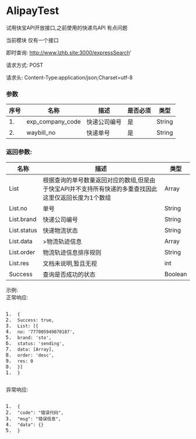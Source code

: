 <!DOCTYPE html> <html lang="zh"> <head> <meta charset="utf-8"/> </head> <body><h1 id="h1-alipaytest"><a name="AlipayTest" class="reference-link"></a><span class="header-link octicon octicon-link"></span>AlipayTest</h1><p>试用快宝API开放接口,之前使用的快递鸟API 有点问题</p> <p>当前模块 仅有一个接口</p> <p>即时查询: <a href="http://www.lzhb.site:3000/expressSearch">http://www.lzhb.site:3000/expressSearch</a>‘</p> <p>请求方式: POST</p> <p>请求头: Content-Type:application/json;Charset=utf-8</p> <h3 id="h3-u53C2u6570"><a name="参数" class="reference-link"></a><span class="header-link octicon octicon-link"></span>参数</h3><table> <thead> <tr> <th>序号</th> <th>名称</th> <th>描述</th> <th>是否必须</th> <th>类型</th> </tr> </thead> <tbody> <tr> <td>1.</td> <td>exp_company_code</td> <td>快递公司编号</td> <td>是</td> <td>String</td> </tr> <tr> <td>2.</td> <td>waybill_no</td> <td>快递单号</td> <td>是</td> <td>String</td> </tr> </tbody> </table> <h3 id="h3--"><a name="返回参数:" class="reference-link"></a><span class="header-link octicon octicon-link"></span>返回参数:</h3><table> <thead> <tr> <th>名称</th> <th>描述</th> <th>类型</th> </tr> </thead> <tbody> <tr> <td>List</td> <td>根据查询的单号数量返回对应的数组,但是由于快宝API并不支持所有快递的多重查找因此 这里仅返回长度为1个数组</td> <td>Array</td> </tr> <tr> <td>List.no</td> <td>单号</td> <td>String</td> </tr> <tr> <td>List.brand</td> <td>快递公司编号</td> <td>String</td> </tr> <tr> <td>List.status</td> <td>快递物流状态</td> <td>String</td> </tr> <tr> <td>List.data</td> <td>&gt;物流轨迹信息</td> <td>Array</td> </tr> <tr> <td>List.order</td> <td>物流轨迹信息排序规则</td> <td>String</td> </tr> <tr> <td>List.res</td> <td>文档未说明,暂且无视</td> <td>int</td> </tr> <tr> <td>Success</td> <td>查询是否成功的状态</td> <td>Boolean</td> </tr> </tbody> </table> <p>示例:<br>正常响应: </p><pre class="prettyprint linenums prettyprinted" style=""><ol class="linenums"><li class="L0"><code class="lang-javascript"><span class="pln"> </span><span class="pun">{</span></code></li><li class="L1"><code class="lang-javascript"><span class="pln"> </span><span class="typ">Success</span><span class="pun">:</span><span class="pln"> </span><span class="kwd">true</span><span class="pun">,</span></code></li><li class="L2"><code class="lang-javascript"><span class="pln"> </span><span class="typ">List</span><span class="pun">:</span><span class="pln"> </span><span class="pun">[{</span></code></li><li class="L3"><code class="lang-javascript"><span class="pln"> no</span><span class="pun">:</span><span class="pln"> </span><span class="str">'777005949070187'</span><span class="pun">,</span></code></li><li class="L4"><code class="lang-javascript"><span class="pln"> brand</span><span class="pun">:</span><span class="pln"> </span><span class="str">'sto'</span><span class="pun">,</span></code></li><li class="L5"><code class="lang-javascript"><span class="pln"> status</span><span class="pun">:</span><span class="pln"> </span><span class="str">'sending'</span><span class="pun">,</span></code></li><li class="L6"><code class="lang-javascript"><span class="pln"> data</span><span class="pun">:</span><span class="pln"> </span><span class="pun">[</span><span class="typ">Array</span><span class="pun">],</span></code></li><li class="L7"><code class="lang-javascript"><span class="pln"> order</span><span class="pun">:</span><span class="pln"> </span><span class="str">'desc'</span><span class="pun">,</span></code></li><li class="L8"><code class="lang-javascript"><span class="pln"> res</span><span class="pun">:</span><span class="pln"> </span><span class="lit">0</span></code></li><li class="L9"><code class="lang-javascript"><span class="pln"> </span><span class="pun">}]</span></code></li><li class="L0"><code class="lang-javascript"><span class="pln"> </span><span class="pun">}</span></code></li></ol></pre> <p>异常响应:</p> <pre class="prettyprint linenums prettyprinted" style=""><ol class="linenums"><li class="L0"><code class="lang-javascript"><span class="pln"> </span><span class="pun">{</span></code></li><li class="L1"><code class="lang-javascript"><span class="pln"> </span><span class="str">"code"</span><span class="pun">:</span><span class="pln"> </span><span class="str">"错误代码"</span><span class="pun">,</span></code></li><li class="L2"><code class="lang-javascript"><span class="pln"> </span><span class="str">"msg"</span><span class="pun">:</span><span class="pln"> </span><span class="str">"错误信息"</span><span class="pun">,</span></code></li><li class="L3"><code class="lang-javascript"><span class="pln"> </span><span class="str">"data"</span><span class="pun">:</span><span class="pln"> </span><span class="pun">{}</span></code></li><li class="L4"><code class="lang-javascript"><span class="pln"> </span><span class="pun">}</span></code></li></ol></pre> </body> </html>
